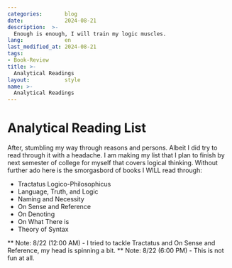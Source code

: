 ```yaml
---
categories:       blog
date:             2024-08-21
description:  >-
  Enough is enough, I will train my logic muscles.
lang:             en
last_modified_at: 2024-08-21
tags:
- Book-Review
title: >-
  Analytical Readings
layout:           style
name: >-
  Analytical Readings
---
```


# Analytical Reading List

After, stumbling my way through reasons and persons. Albeit I did try to read through it with a headache. I am making my list that I plan to finish by next semester of college for myself that covers logical thinking. Without further ado here is the smorgasbord of books I WILL read through:

* Tractatus Logico-Philosophicus
* Language, Truth, and Logic
* Naming and Necessity
* On Sense and Reference
* On Denoting
* On What There is
* Theory of Syntax

** Note: 8/22 (12:00 AM) - I tried to tackle Tractatus and On Sense and Reference, my head is spinning a bit.
** Note: 8/22 (6:00 PM) - This is not fun at all.